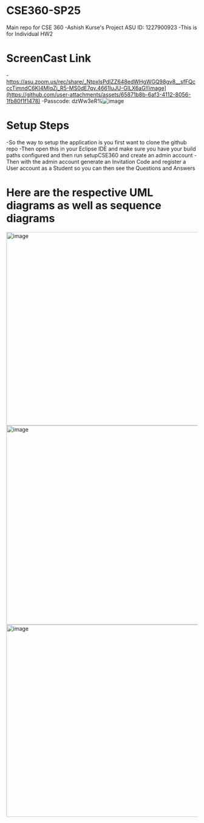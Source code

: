 # CSE360-SP25

Main repo for CSE 360
-Ashish Kurse's Project 
ASU ID: 1227900923
-This is for Individual HW2
# ScreenCast Link
  -https://asu.zoom.us/rec/share/_NtpxIsPdIZZ648edWHgWGQ98gv8__sfFQcccTimndC6KI4MIqZj_R5-MS0dE7qv.4661luJU-GILX6aG![image](https://github.com/user-attachments/assets/65871b8b-6af3-4112-8056-1fb80f1f1478)
  -Passcode: dzWw3eR%![image](https://github.com/user-attachments/assets/c52e2509-f78c-431b-9c98-942acb928113)


# Setup Steps
  -So the way to setup the application is you first want to clone the github repo
  -Then open this in your Eclipse IDE and make sure you have your build paths configured and then run setupCSE360 and create an admin account 
  -Then with the admin account generate an Invitation Code and register a User account as a Student so you can then see the Questions and Answers
# Here are the respective UML diagrams as well as sequence diagrams
<img width="510" alt="image" src="https://github.com/user-attachments/assets/efac4f6f-3a07-4236-a8a0-80b25de2b54e" />
<img width="525" alt="image" src="https://github.com/user-attachments/assets/e2d00e1e-b531-45ab-99e8-089f499d8328" />
<img width="507" alt="image" src="https://github.com/user-attachments/assets/2117129f-38dd-476e-8f8f-3f62248408bd" />



